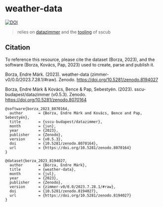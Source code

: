 # weather-data

[![DOI](https://zenodo.org/badge/doi/10.5281/zenodo.8194027.svg)](https://doi.org/10.5281/zenodo.8194027)
> relies on [datazimmer](https://github.com/sscu-budapest/datazimmer) and the [tooling](https://sscu-budapest.github.io/tooling) of sscub

## Citation

To reference this resource, please cite the dataset (Borza, 2023), and the software (Borza, Kovács, Pap, 2023) used to create, parse and publish it.

Borza, Endre Márk. (2023). weather-data (zimmer-v0/0.0/2023.7.28.1/#raw). Zenodo. https://doi.org/10.5281/zenodo.8194027

Borza, Endre Márk & Kovács, Bence & Pap, Sebestyén. (2023). sscu-budapest/datazimmer (v0.5.3). Zenodo. https://doi.org/10.5281/zenodo.8070164

```
@software{borza_2023_8070164,
  author       = {Borza, Endre Márk and Kovács, Bence and Pap, Sebestyén},
  title        = {sscu-budapest/datazimmer},
  month        = {jun},
  year         = {2023},
  publisher    = {Zenodo},
  version      = {v0.5.3},
  doi          = {10.5281/zenodo.8070164},
  url          = {https://doi.org/10.5281/zenodo.8070164}
}
```

```
@dataset{borza_2023_8194027,
  author       = {Borza, Endre Márk},
  title        = {weather-data},
  month        = {jul},
  year         = {2023},
  publisher    = {Zenodo},
  version      = {zimmer-v0/0.0/2023.7.28.1/#raw},
  doi          = {10.5281/zenodo.8194027},
  url          = {https://doi.org/10.5281/zenodo.8194027}
}
```